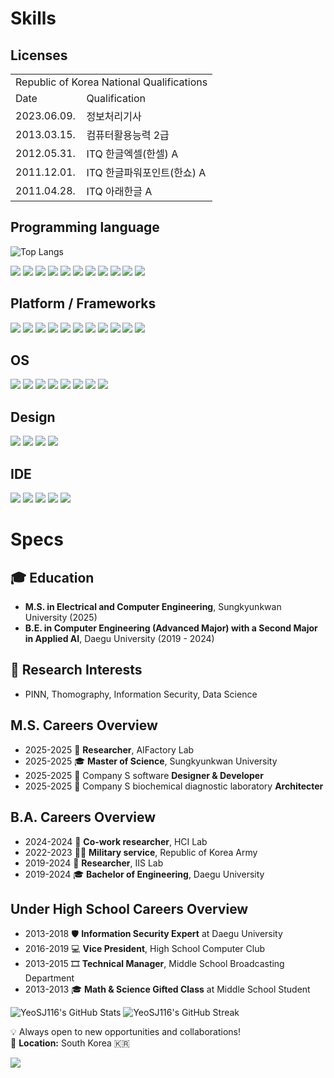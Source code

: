 <!-- ![header](https://capsule-render.vercel.app/api?type=waving&color=gradient&section=header&height=200&text=YeoSJ116&fontSize=40&fontAlign=50&fontAlignY=30)

wellcome to my github.\
see also  my github [page](YeoSJ116.github.io) -->

# Skills

## Licenses
<table>
    <tr>
        <td colspan="2">Republic of Korea National Qualifications</td>
    </tr>
    <tr>
        <td>Date</td>
        <td>Qualification</td>
    </tr>
    <tr>
        <td>2023.06.09.</td>
        <td>정보처리기사</td>
    </tr>
    <tr>
        <td>2013.03.15.</td>
        <td>컴퓨터활용능력 2급</td>
    </tr>
    <tr>
        <td>2012.05.31.</td>
        <td>ITQ 한글엑셀(한셀) A</td>
    </tr>
    <tr>
        <td>2011.12.01.</td>
        <td>ITQ 한글파워포인트(한쇼) A</td>
    </tr>
    <tr>
        <td>2011.04.28.</td>
        <td>ITQ 아래한글 A</td>
    </tr>
</table>
<!-- ## Republic of Korea National Qualifications
| Date | Qualification |
|:-:|:-|
| 2023.06.09. | 정보처리기사 |
| 2013.03.15. | 컴퓨터활용능력 2급 |
| 2012.05.31. | ITQ 한글엑셀(한셀) A |
| 2011.12.01. | ITQ 한글파워포인트(한쇼) A |
| 2011.04.28. | ITQ 아래한글 A | -->

## Programming language
![Top Langs](https://github-readme-stats.vercel.app/api/top-langs/?username=YeoSJ116&layout=compact)

<img src="https://img.shields.io/badge/Python-14354C?style=for-the-badge&logo=python&logoColor=white">
<img src="https://img.shields.io/badge/C-00599C?style=for-the-badge&logo=c&logoColor=white">
<img src="https://img.shields.io/badge/C%2B%2B-00599C?style=for-the-badge&logo=c%2B%2B&logoColor=white">
<img src="https://img.shields.io/badge/C%23-239120?style=for-the-badge&logo=c-sharp&logoColor=white">
<img src="https://img.shields.io/badge/.NET-5C2D91?style=for-the-badge&logo=.net&logoColor=white">
<img src="https://img.shields.io/badge/Xamarin-3498DB?style=for-the-badge&logo=xamarin&logoColor=white">
<img src="https://img.shields.io/badge/Markdown-000000?style=for-the-badge&logo=markdown&logoColor=white">
<img src="https://img.shields.io/badge/HTML-239120?style=for-the-badge&logo=html5&logoColor=white">
<img src="https://img.shields.io/badge/CSS-239120?&style=for-the-badge&logo=css3&logoColor=white">
<img src="https://img.shields.io/badge/javascript-F7DF1E?style=for-the-badge&logo=javascript&logoColor=white">
<img src="https://img.shields.io/badge/Java-ED8B00?style=for-the-badge&logo=openjdk&logoColor=white">

## Platform / Frameworks
<img src="https://img.shields.io/badge/raspberrypi-A22846?style=for-the-badge&logo=raspberrypi&logoColor=white">
<img src="https://img.shields.io/badge/arduino-00878F?style=for-the-badge&logo=arduino&logoColor=white">
<img src="https://img.shields.io/badge/tensorflow-FF6F00?style=for-the-badge&logo=tensorflow&logoColor=white">
<img src="https://img.shields.io/badge/pytorch-EE4C2C?style=for-the-badge&logo=pytorch&logoColor=white">
<img src="https://img.shields.io/badge/jupyter-F37626?style=for-the-badge&logo=jupyter&logoColor=white">
<img src="https://img.shields.io/badge/Material--UI-0081CB?style=for-the-badge&logo=material-ui&logoColor=white">
<img src="https://img.shields.io/badge/Bootstrap-563D7C?style=for-the-badge&logo=bootstrap&logoColor=white">
<img src="https://img.shields.io/badge/Django-092E20?style=for-the-badge&logo=django&logoColor=green">
<img src="https://img.shields.io/badge/MongoDB-4EA94B?style=for-the-badge&logo=mongodb&logoColor=white">
<img src="https://img.shields.io/badge/Google%20Analytics-E37400?style=for-the-badge&logo=google%20analytics&logoColor=white">
<img src="https://img.shields.io/badge/Unity-100000?style=for-the-badge&logo=unity&logoColor=white">

## OS
<img src="https://img.shields.io/badge/Windows-0078D6?style=for-the-badge&logo=windows&logoColor=white">
<img src="https://img.shields.io/badge/WSL-0a97f5?style=for-the-badge&logo=linux&logoColor=white">
<img src="https://img.shields.io/badge/OpenWrt-00B5E2?style=for-the-badge&logo=OpenWrt&logoColor=white">
<img src="https://img.shields.io/badge/Kali_Linux-557C94?style=for-the-badge&logo=kali-linux&logoColor=white">
<img src="https://img.shields.io/badge/Ubuntu-E95420?style=for-the-badge&logo=ubuntu&logoColor=white">
<img src="https://img.shields.io/badge/Debian-A81D33?style=for-the-badge&logo=debian&logoColor=white">
<img src="https://img.shields.io/badge/Linux-FCC624?style=for-the-badge&logo=linux&logoColor=black">
<img src="https://img.shields.io/badge/Linux_Mint-87CF3E?style=for-the-badge&logo=linux-mint&logoColor=white">

## Design
<img src="https://img.shields.io/badge/SketchUP-005F9E?style=for-the-badge&logo=sketchup&logoColor=white">
<img src="https://img.shields.io/badge/Inkscape-000000?style=for-the-badge&logo=Inkscape&logoColor=white">
<img src="https://img.shields.io/badge/gimp-5C5543?style=for-the-badge&logo=gimp&logoColor=white">
<img src="https://img.shields.io/badge/Figma-F24E1E?style=for-the-badge&logo=figma&logoColor=white">

## IDE
<img src="https://img.shields.io/badge/Visual_Studio_Code-0078D4?style=for-the-badge&logo=visual%20studio%20code&logoColor=white">
<img src="https://img.shields.io/badge/Visual_Studio-5C2D91?style=for-the-badge&logo=visual%20studio&logoColor=white">
<img src="https://img.shields.io/badge/VIM-%2311AB00.svg?&style=for-the-badge&logo=vim&logoColor=white">
<img src="https://img.shields.io/badge/Colab-F9AB00?style=for-the-badge&logo=googlecolab&color=525252">
<img src="https://img.shields.io/badge/Arduino_IDE-00979D?style=for-the-badge&logo=arduino&logoColor=white">
<img src="">


<!-- ## Information Security Expert -->

# Specs
## 🎓 Education  
- **M.S. in Electrical and Computer Engineering**, Sungkyunkwan University (2025)
- **B.E. in Computer Engineering (Advanced Major) with a Second Major in Applied AI**, Daegu University (2019 - 2024)  

## 🔬 Research Interests
- PINN, Thomography, Information Security, Data Science

## M.S. Careers Overview
- 2025-2025 🧪 **Researcher**, AIFactory Lab
- 2025-2025 🎓 **Master of Science**, Sungkyunkwan University
- 2025-2025 🏥 Company S software **Designer & Developer**
- 2025-2025 🏥 Company S biochemical diagnostic laboratory **Architecter**

## B.A. Careers Overview
- 2024-2024 🧪 **Co-work researcher**, HCI Lab
- 2022-2023 💂‍♂️ **Military service**, Republic of Korea Army
- 2019-2024 🧪 **Researcher**, IIS Lab
- 2019-2024 🎓 **Bachelor of Engineering**, Daegu University

## Under High School Careers Overview
- 2013-2018 🛡 **Information Security Expert** at Daegu University
- 2016-2019 💻 **Vice President**, High School Computer Club
- 2013-2015 🎞 **Technical Manager**, Middle School Broadcasting Department
- 2013-2013 🎓 **Math & Science Gifted Class** at Middle School Student

<!-- GitHub 통계 -->
![YeoSJ116's GitHub Stats](https://github-readme-stats.vercel.app/api?username=YeoSJ116&show_icons=true)
![YeoSJ116's GitHub Streak](https://streak-stats.demolab.com/?user=YeoSJ116)
  <!-- <img src="https://github-readme-stats.vercel.app/api?username=YeoSJ116&show_icons=true&theme=dracula" /> -->
  <!-- <img src="https://github-readme-streak-stats.herokuapp.com/?user=YeoSJ116&theme=dracula" /> -->



💡 Always open to new opportunities and collaborations!  
📍 **Location:** South Korea 🇰🇷

<img src="https://komarev.com/ghpvc/?username=YeoSJ116&color=blue" />

<!-- [![Solved.ac Profile](http://mazassumnida.wtf/api/v2/generate_badge?boj=YeoSJ116)](https://solved.ac/YeoSJ116/) -->

<!-- ### 🧠 Research & Conferences
- **{name} Conference {year}**  
  *First Author* — *"Title"*  
  → Description
  
- **Annual Symposium of {Name} {year}**  
  *Second Author* — *"Title"*  
  → Description -->

<!-- # 🏆 Publications & Patents
# 📄 **Journal Papers**
- 📌 ({Year}) **{Title}**
# 🏅 **Patents**
- 📜 ({Year}) *{Title}*
# 💻 **Software**
- 🛠 ({Year}) *{Title}* -->

<!-- ## 📚 Seminar on Thesis Research
| Date | Title & Topic |
|------|---------------|
| **{Year.Month.Day.}** | {Title} | -->

<!-- - 🔭 I’m currently working on ...
- 🌱 I’m currently learning ...
- 👯 I’m looking to collaborate on ...
- 🤔 I’m looking for help with ...
- 💬 Ask me about ...
- 📫 How to reach me: ...
- 😄 Pronouns: ...
- ⚡ Fun fact: ... -->